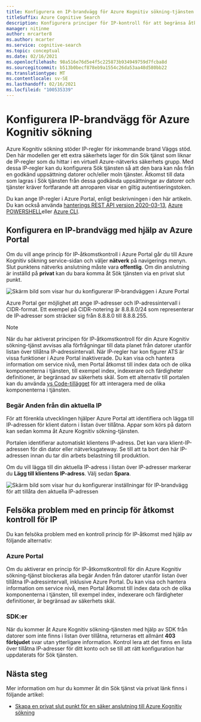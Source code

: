 ```yaml
---
title: Konfigurera en IP-brandvägg för Azure Kognitiv sökning-tjänsten
titleSuffix: Azure Cognitive Search
description: Konfigurera principer för IP-kontroll för att begränsa åtkomsten till Azure Kognitiv sökning-tjänsten.
manager: nitinme
author: mrcarter8
ms.author: mcarter
ms.service: cognitive-search
ms.topic: conceptual
ms.date: 02/16/2021
ms.openlocfilehash: 98a516e76d5e4f5c225873b934949759d7fcba8d
ms.sourcegitcommit: b513b0becf878eb9a1554c26da53aa48d580bb22
ms.translationtype: MT
ms.contentlocale: sv-SE
ms.lasthandoff: 02/16/2021
ms.locfileid: "100535339"
---
```

# <a name="configure-ip-firewall-for-azure-cognitive-search"></a>Konfigurera IP-brandvägg för Azure Kognitiv sökning

Azure Kognitiv sökning stöder IP-regler för inkommande brand Väggs stöd. Den här modellen ger ett extra säkerhets lager för din Sök tjänst som liknar de IP-regler som du hittar i en virtuell Azure-nätverks säkerhets grupp. Med dessa IP-regler kan du konfigurera Sök tjänsten så att den bara kan nås från en godkänd uppsättning datorer och/eller moln tjänster. Åtkomst till data som lagras i Sök tjänsten från dessa godkända uppsättningar av datorer och tjänster kräver fortfarande att anroparen visar en giltig autentiseringstoken.

Du kan ange IP-regler i Azure Portal, enligt beskrivningen i den här artikeln. Du kan också använda [hanterings REST API version 2020-03-13](/rest/api/searchmanagement/), [Azure POWERSHELL](/powershell/module/az.search)eller [Azure CLI](/cli/azure/search).

## <a name="configure-an-ip-firewall-using-the-azure-portal"></a><a id="configure-ip-policy"></a> Konfigurera en IP-brandvägg med hjälp av Azure Portal

Om du vill ange princip för IP-åtkomstkontroll i Azure Portal går du till Azure Kognitiv sökning service-sidan och väljer **nätverk** på navigerings menyn. Slut punktens nätverks anslutning måste vara **offentlig**. Om din anslutning är inställd på **privat** kan du bara komma åt Sök tjänsten via en privat slut punkt.

![Skärm bild som visar hur du konfigurerar IP-brandväggen i Azure Portal](./media/service-configure-firewall/azure-portal-firewall.png)

Azure Portal ger möjlighet att ange IP-adresser och IP-adressintervall i CIDR-format. Ett exempel på CIDR-notering är 8.8.8.0/24 som representerar de IP-adresser som sträcker sig från 8.8.8.0 till 8.8.8.255.

> [!NOTE]
> När du har aktiverat principen för IP-åtkomstkontroll för din Azure Kognitiv sökning-tjänst avvisas alla förfrågningar till data planet från datorer utanför listan över tillåtna IP-adressintervall. När IP-regler har kon figurer ATS är vissa funktioner i Azure Portal inaktiverade. Du kan visa och hantera information om service nivå, men Portal åtkomst till index data och de olika komponenterna i tjänsten, till exempel index, indexerare och färdigheter definitioner, är begränsad av säkerhets skäl. Som ett alternativ till portalen kan du använda [vs Code-tillägget](https://aka.ms/vscode-search) för att interagera med de olika komponenterna i tjänsten.

### <a name="requests-from-your-current-ip"></a>Begär Anden från din aktuella IP

För att förenkla utvecklingen hjälper Azure Portal att identifiera och lägga till IP-adressen för klient datorn i listan över tillåtna. Appar som körs på datorn kan sedan komma åt Azure Kognitiv sökning-tjänsten.

Portalen identifierar automatiskt klientens IP-adress. Det kan vara klient-IP-adressen för din dator eller nätverksgateway. Se till att ta bort den här IP-adressen innan du tar din arbets belastning till produktion.

Om du vill lägga till din aktuella IP-adress i listan över IP-adresser markerar du **Lägg till klientens IP-adress**. Välj sedan **Spara**.

![Skärm bild som visar hur du konfigurerar inställningar för IP-brandvägg för att tillåta den aktuella IP-adressen](./media/service-configure-firewall/enable-current-ip.png)

## <a name="troubleshoot-issues-with-an-ip-access-control-policy"></a><a id="troubleshoot-ip-firewall"></a>Felsöka problem med en princip för åtkomst kontroll för IP

Du kan felsöka problem med en kontroll princip för IP-åtkomst med hjälp av följande alternativ:

### <a name="azure-portal"></a>Azure Portal

Om du aktiverar en princip för IP-åtkomstkontroll för din Azure Kognitiv sökning-tjänst blockeras alla begär Anden från datorer utanför listan över tillåtna IP-adressintervall, inklusive Azure Portal.  Du kan visa och hantera information om service nivå, men Portal åtkomst till index data och de olika komponenterna i tjänsten, till exempel index, indexerare och färdigheter definitioner, är begränsad av säkerhets skäl. 

### <a name="sdks"></a>SDK:er

När du kommer åt Azure Kognitiv sökning-tjänsten med hjälp av SDK från datorer som inte finns i listan över tillåtna, returneras ett allmänt **403 förbjudet** svar utan ytterligare information. Kontrol lera att det finns en lista över tillåtna IP-adresser för ditt konto och se till att rätt konfiguration har uppdaterats för Sök tjänsten.

## <a name="next-steps"></a>Nästa steg

Mer information om hur du kommer åt din Sök tjänst via privat länk finns i följande artikel:

* [Skapa en privat slut punkt för en säker anslutning till Azure Kognitiv sökning](service-create-private-endpoint.md)